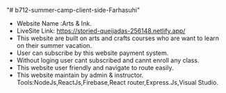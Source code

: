 "# b712-summer-camp-client-side-Farhasuhi" 
* Website Name :Arts & Ink.
* LiveSite Link: https://storied-queijadas-256148.netlify.app/
*  This website are built on arts and crafts courses who are want to learn on their summer vacation.
* User can subscribe by this website payment system.
* Without loging user cant subscribed and  cannt enroll any class.
* This website user friendly and navigate to route easily.
* This website maintain by admin & instructor.
Tools:NodeJs,ReactJs,Firebase,React router,Express.Js,Visual Studio.

